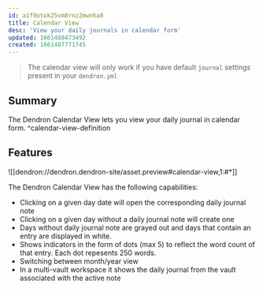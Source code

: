 ```yaml
---
id: a1f9otok25vm8rnz2mwnha8
title: Calendar View
desc: 'View your daily journals in calendar form'
updated: 1661488473492
created: 1661487771745
---
```


> The calendar view will only work if you have default `journal` settings present in your `dendron.yml`

## Summary

The Dendron Calendar View lets you view your daily journal in calendar form. ^calendar-view-definition

## Features

![[dendron://dendron.dendron-site/asset.preview#calendar-view,1:#*]]

The Dendron Calendar View has the following capabilities:

- Clicking on a given day date will open the corresponding daily journal note
- Clicking on a given day without a daily journal note will create one
- Days without daily journal note are grayed out and days that contain an entry are displayed in white.
- Shows indicators in the form of dots (max 5) to reflect the word count of that entry. Each dot repesents 250 words.
- Switching between month/year view
- In a multi-vault workspace it shows the daily journal from the vault associated with the active note
